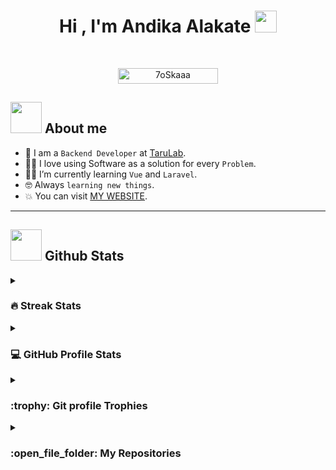 <h1 align="center">Hi , I'm Andika Alakate <img src="https://media.giphy.com/media/hvRJCLFzcasrR4ia7z/giphy.gif" width="35"></h1>
<!-- <p align="center"> -->
<!--   <a href="https://github.com/DenverCoder1/readme-typing-svg"><img src="https://readme-typing-svg.herokuapp.com?font=Time+New+Roman&color=%23C8BE25&size=25&center=true&vCenter=true&width=600&height=100&lines=Software+Engineer+@bld.ai;Computer+Science+Student;Competitive+Programmer;2x+ACPC+Finalist;Expert+on+Codeforces;Division+1+on+Codechef+(5+Stars);4+Kyu+on+Atcoder;Always+learning+new+things"></a> -->
<!-- </p> -->

<br>

<p align="center"> 
	<img src="https://komarev.com/ghpvc/?username=andikaalakate&label=Profile%20views&color=0047AB&style=plastic?" alt="7oSkaaa" height=25px, width=160px/> 
<!-- 	- -->
<!-- 		<a href = "https://commits.top/egypt.html" target="_blank">
			<img src="https://aktive.tk/egypt/andikaalakate?color=red" alt="Most Active Users" target="_blank" height=25px, width=250px/> 
		</a> -->

<!-- 	<a href = "https://commits.top/egypt.html" target="_blank">
		<img src="https://enfsgag3ayy6w9q.m.pipedream.net/&style=plastic" alt="7oSkaaa" target="_blank" height=25px, width=250px/>
	</a> -->

</p>

## <picture><img src = "https://github.com/7oSkaaa/7oSkaaa/blob/main/Images/about_me.gif?raw=true" width = 50px></picture> About me

<!-- <picture> <img align="right" src="https://github.com/7oSkaaa/7oSkaaa/blob/main/Images/Right_Side.gif?raw=true" width = 250px></picture> -->

- :school: I am a `Backend Developer` at [TaruLab](https://taru-web.vercel.app).
- :technologist: I love using Software as a solution for every `Problem`.
- :student: I’m currently learning `Vue` and `Laravel`.
- :nerd_face: Always `learning new things`.
- :boom: You can visit [MY WEBSITE](https://andikaalakate.vercel.app).
  <br>

---

## <picture> <img src = "https://github.com/7oSkaaa/7oSkaaa/blob/main/Images/Statistics.gif?raw=true" width = 50px> </picture> Github Stats

<details><summary><h3> 🔥 Streak Stats</h3></summary>

---

<p align="center"><img src="https://github-readme-streak-stats.herokuapp.com/?user=andikaalakate&theme=tokyonight_duo" alt="andikaalakate" /></p>

</details>
  
<details><summary><h3>💻 GitHub Profile Stats</h3></summary>

---

<p align="center">
    <a href="https://github.com/anuraghazra/github-readme-stats">
	    <img alt="andikaalakate's Github Stats" src="https://github-readme-stats.vercel.app/api?username=andikaalakate&show_icons=true&count_private=true&locale=en&theme=tokyonight&layout=compact" height="230px"/></a>
	  <img src="https://github-readme-stats.vercel.app/api/top-langs?username=andikaalakate&langs_count=10&show_icons=true&locale=en&theme=tokyonight" alt="andikaalakate" height="230px"/>
<br/>

<b>Note:</b> Top languages is only a metric of the languages my public code consists of and doesn't reflect experience or skill level.

  </p>
</details>

<details><summary> <h3> :trophy: Git profile Trophies </h3></summary>

---

<p align="center"> <a href="https://github.com/ryo-ma/github-profile-trophy"><img src="https://github-profile-trophy.vercel.app/?username=andikaalakate&layout=compact&theme=tokyonight&column=4&margin-w=15&margin-h=15" alt="andikaalakate" /></a> </p>
	
</details>
	
<details><summary><h3> :open_file_folder: My Repositories </h3></summary>

---

<div>
  <p align="center">
	<a href="https://github.com/andikaalakate/e-presensi">
        <img src="https://github-readme-stats.vercel.app/api/pin/?username=andikaalakate&repo=e-presensi&theme=tokyonight" alt="GitHub Stats" />
    </a>
	<a href="https://github.com/andikaalakate/umineko-indo">
        <img src="https://github-readme-stats.vercel.app/api/pin/?username=andikaalakate&repo=umineko-indo&theme=tokyonight" alt="GitHub Stats" />
    </a>
	<a href="https://github.com/andikaalakate/vivu-anime">
        <img src="https://github-readme-stats.vercel.app/api/pin/?username=andikaalakate&repo=vivu-anime&theme=tokyonight" alt="GitHub Stats" />
    </a>
	<a href="https://github.com/andikaalakate/vantanime">
        <img src="https://github-readme-stats.vercel.app/api/pin/?username=andikaalakate&repo=vantanime&theme=tokyonight" alt="GitHub Stats" />
    </a>
	<a href="https://github.com/andikaalakate/umineko-scripting-idn">
        <img src="https://github-readme-stats.vercel.app/api/pin/?username=andikaalakate&repo=umineko-scripting-idn&theme=tokyonight" alt="GitHub Stats" />
    </a>
	<a href="https://github.com/andikaalakate/next-portfolio">
        <img src="https://github-readme-stats.vercel.app/api/pin/?username=andikaalakate&repo=next-portfolio&theme=tokyonight" alt="GitHub Stats" />
    </a>
  </p>
</div>
</details>

</br></br>
